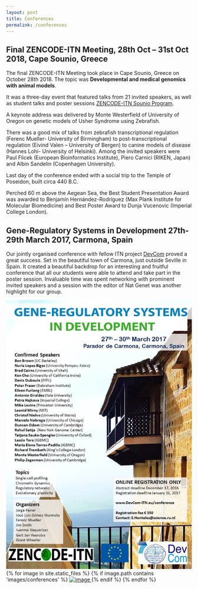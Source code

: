 ```yaml
---
layout: post
title: Conferences
permalink: /conferences
---
```

## Final ZENCODE-ITN Meeting, 28th Oct – 31st Oct 2018, Cape Sounio, Greece

The final ZENCODE-ITN Meeting took place in Cape Sounio, Greece on October 28th 2018. The topic was **Developmental and medical genomics with animal models**.

It was a three-day event that featured talks from 21 invited speakers, as well as student talks and poster sessions [ZENCODE-ITN Sounio Program](https://www.sounio.zencode-itn.eu/#program).
 
A keynote address was delivered by Monte Westerfield of University of Oregon on genetic models of Usher Syndrome using Zebrafish. 

There was a good mix of talks from zebrafish transcriptional regulation (Ferenc Mueller- University of Birmingham) to post-transcriptional regulation (Eivind Valen – University of Bergen) to canine models of disease (Hannes Lohi- University of Helsinki). Among the invited speakers were Paul Flicek (European Bioinformatics Institute), Piero Carnici (RIKEN, Japan) and Albin Sandelin (Copenhagen University). 

Last day of the conference ended with a social trip to the Temple of Poseidon, built circa 440 B.C. 

Perched 60 m above the Aegean Sea, the Best Student Presentation Award was awarded to Benjamín Hernández-Rodríguez (Max Plank Institute for Molecular Biomedicine) and Best Poster Award to Dunja Vucenovic (Imperial College London). 



## Gene-Regulatory Systems in Development 27th-29th March 2017, Carmona, Spain

Our jointly organised conference with fellow ITN project [DevCom](https://www.devcom-itn.eu/) proved a great success. Set in the beautiful town of Carmona, just outside Seville in Spain. It created a beautiful backdrop for an interesting and fruitful conference that all our students were able to attend and take part in the poster session. Invaluable time was spent networking with prominent invited speakers and a session with the editor of Nat Genet was another highlight for our group.

<div class="image-gallery-lg d-flex flex-row flex-wrap justify-content-center">
<a href="library/images/carmona-poster.jpg" class="item" data-toggle="lightbox" data-gallery="gallery">
<img src="library/images/carmona-poster.jpg" alt="image" class="post-image-lg inline-block" />
</a>
{% for image in site.static_files %}
{% if image.path contains 'images/conferences' %}
<a href="{{ image.path }}" class="item" data-toggle="lightbox" data-gallery="gallery">
<img src="{{ image.path }}" alt="image" class="post-image inline-block" />
</a>
{% endif %}
{% endfor %}
</div>
